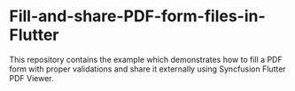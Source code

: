 # Fill-and-share-PDF-form-files-in-Flutter
This repository contains the example which demonstrates how to fill a PDF form with proper validations and share it externally using Syncfusion Flutter PDF Viewer.
